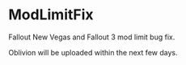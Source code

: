 # ModLimitFix
Fallout New Vegas and Fallout 3 mod limit bug fix.

Oblivion will be uploaded within the next few days.
